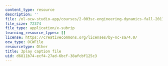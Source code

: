 ```yaml
---
content_type: resource
description: ''
file: /ol-ocw-studio-app/courses/2-003sc-engineering-dynamics-fall-2011/d6811b74ecf427ad6bcf38afcbf125c3_Fo-Y6kEMURk.srt
file_size: 72374
file_type: application/x-subrip
learning_resource_types: []
license: https://creativecommons.org/licenses/by-nc-sa/4.0/
ocw_type: OCWFile
resourcetype: Other
title: 3play caption file
uid: d6811b74-ecf4-27ad-6bcf-38afcbf125c3
---
```

